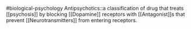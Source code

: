 #biological-psychology 
Antipsychotics::a classification of drug that treats [[psychosis]] by blocking [[Dopamine]] receptors with [[Antagonist]]s that prevent [[Neurotransmitters]] from entering receptors.
<!--SR:!2023-12-21,3,250-->